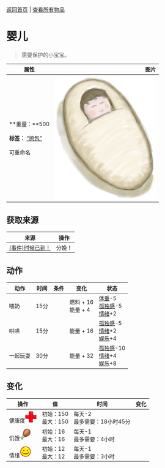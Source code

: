 [返回首页](index.md)   |  [查看所有物品](object.md)
# 婴儿  
> 需要保护的小宝宝。  
  
  属性  |   图片   
 ----  |  ----:   
 **重量：**500<br><br>**标签：**	[“挎包”](tag_Satchel.md)<br><br>可重命名  |  ![](Sprite/Baby.png)   
  
## 获取来源  
来源  |  操作  
----  |  ----  
[(事件)时候已到！](Event_Pregnancy.md)  |  分娩！  
## 动作  
动作  |  时间  |  条件  |  变化  |  状态  
----  |  ----  |  ----  |  ----  |  ----  
喂奶  |  15分  |    |  燃料 + 16<br>能量 + 4<br>  |  [体重](Weight.md)-5<br>[孤独感](Loneliness.md)-5<br>[情绪](Morale.md)+2  
哄哄  |  15分  |    |  能量 + 16<br>  |  [孤独感](Loneliness.md)-5<br>[情绪](Morale.md)+2<br>[娱乐](Entertainment.md)+4  
一起玩耍  |  30分  |    |  能量 + 32<br>  |  [孤独感](Loneliness.md)-10<br>[情绪](Morale.md)+4<br>[娱乐](Entertainment.md)+8  
## 变化  
操作  |  值  |  时间  |  变化  
----  |  ----  |  ----  |  ----  
健康度<img decoding="async" src="Sprite/Health.png" style="height:30px;">  |  初始：150<br>最大：150  |  每天-2<br>最多需要：18小时45分  |    
饥饿<img decoding="async" src="Sprite/Hunger.png" style="height:30px;">  |  初始：16<br>最大：16  |  每天-1<br>最多需要：4小时  |    
情绪<img decoding="async" src="Sprite/Content.png" style="height:30px;">  |  初始：12<br>最大：12  |  每天-1<br>最多需要：3小时  |    
